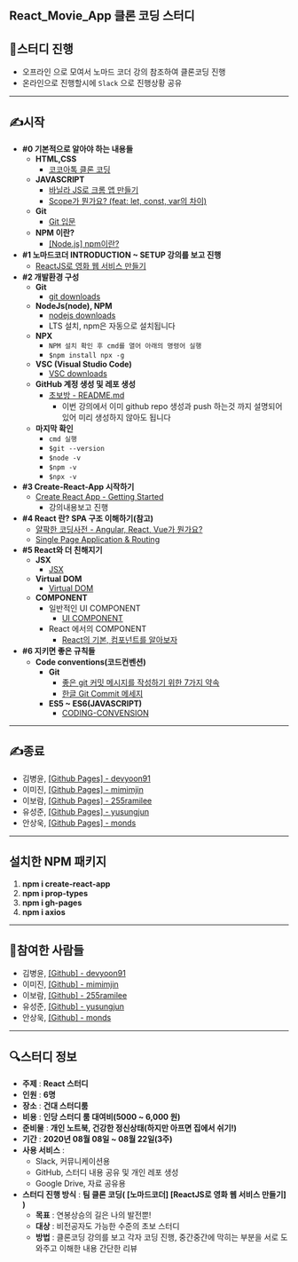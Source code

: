 **React_Movie_App 클론 코딩 스터디**
--

**📝스터디 진행**
--
- 오프라인 으로 모여서 노마드 코더 강의 참조하여 클론코딩 진행
- 온라인으로 진행할시에 `Slack` 으로 진행상황 공유
***

**✍️시작**
--

- **#0 기본적으로 알아야 하는 내용들**
  - **HTML,CSS**
    - [코코아톡 클론 코딩](https://nomadcoders.co/kokoa-clone)
  - **JAVASCRIPT**
    - [바닐라 JS로 크롬 앱 만들기](https://nomadcoders.co/javascript-for-beginners)
    - [Scope가 뭔가요? (feat: let, const, var의 차이)](https://youtu.be/HsJ4oy_jBx0)
  - **Git**
    - [Git 입문](https://backlog.com/git-tutorial/kr/intro/intro1_1.html)
  - **NPM 이란?**
    - [[Node.js] npm이란?](https://ooeunz.tistory.com/19)
- **#1 노마드코더 INTRODUCTION ~ SETUP 강의를 보고 진행**
  - [ReactJS로 영화 웹 서비스 만들기](https://nomadcoders.co/react-fundamentals)
- **#2 개발환경 구성**
  - **Git**
    - [git downloads](https://git-scm.com/downloads)
  - **NodeJs(node), NPM**
    - [nodejs downloads](https://nodejs.org/ko/)
    - LTS 설치, npm은 자동으로 설치됩니다
  - **NPX**
    - `NPM 설치 확인 후 cmd를 열어 아래의 명령어 실행`
    - `$npm install npx -g`
  - **VSC (Visual Studio Code)**
    - [VSC downloads](https://code.visualstudio.com/)
  - **GitHub 계정 생성 및 레포 생성**
    - [초보방 - README.md](https://github.com/devyoon91/study_chobobang)
      - 이번 강의에서 이미 github repo 생성과 push 하는것 까지 설명되어있어 미리 생성하지 않아도 됩니다
  - **마지막 확인**
    - `cmd 실행`
    - `$git --version`
    - `$node -v`
    - `$npm -v`
    - `$npx -v`
- **#3 Create-React-App 시작하기**
  - [Create React App - Getting Started](https://create-react-app.dev/docs/getting-started/)
    - 강의내용보고 진행
- **#4 React 란? SPA 구조 이해하기(참고)**
  - [얄팍한 코딩사전 - Angular, React, Vue가 뭔가요?](https://youtu.be/iE29lbjbow0)
  - [Single Page Application & Routing](https://poiemaweb.com/js-spa)
- **#5 React와 더 친해지기**
  - **JSX**
    - [JSX](https://ko.reactjs.org/docs/introducing-jsx.html)
  - **Virtual DOM**
    - [Virtual DOM](https://velog.io/@sbinha/React%EC%97%90%EC%84%9C-Virtual-DOM)
  - **COMPONENT**
    - 일반적인 UI COMPONENT
      - [UI COMPONENT](https://brunch.co.kr/@blckschrl/66)
    - React 에서의 COMPONENT
      - [React의 기본, 컴포넌트를 알아보자](https://medium.com/little-big-programming/react%EC%9D%98-%EA%B8%B0%EB%B3%B8-%EC%BB%B4%ED%8F%AC%EB%84%8C%ED%8A%B8%EB%A5%BC-%EC%95%8C%EC%95%84%EB%B3%B4%EC%9E%90-92c923011818)
- **#6 지키면 좋은 규칙들**
  - **Code conventions(코드컨벤션)**
    - **Git**
      - [좋은 git 커밋 메시지를 작성하기 위한 7가지 약속](https://meetup.toast.com/posts/106)
      - [한글 Git Commit 메세지](https://tttsss77.tistory.com/58)
    - **ES5 ~ ES6(JAVASCRIPT)**
      - [CODING-CONVENSION](https://ui.toast.com/fe-guide/ko_CODING-CONVENSION/)

***
**✍️종료**
--
- 김병윤, [[Github Pages] - devyoon91](https://devyoon91.github.io/movie_2020_08/)
- 이미진, [[Github Pages] - mimimjin]()
- 이보람, [[Github Pages] - 255ramilee]()
- 유성준, [[Github Pages] - yusungjun]()
- 안상욱, [[Github Pages] - monds]()
***
**설치한 NPM 패키지**
--
1. **npm i create-react-app**
2. **npm i prop-types**
3. **npm i gh-pages**
4. **npm i axios**
***
**👋참여한 사람들**
--
- 김병윤, [[Github] - devyoon91](https://github.com/devyoon91)
- 이미진, [[Github] - mimimjin](https://github.com/mimimjin)
- 이보람, [[Github] - 255ramilee](https://github.com/255ramilee)
- 유성준, [[Github] - yusungjun](https://github.com/yusungjun)
- 안상욱, [[Github] - monds](https://github.com/monds)

***
**🔍스터디 정보**
--
- **주제** : **React 스터디**
- **인원** : **6명**
- **장소** : **건대 스터디룸**
- **비용** : **인당 스터디 룸 대여비(5000 ~ 6,000 원)**
- **준비물** : **개인 노트북, 건강한 정신상태(하지만 아프면 집에서 쉬기!)**
- **기간** : **2020년 08월 08일 ~ 08월 22일(3주)**
- **사용 서비스** :
  - Slack, 커뮤니케이션용
  - GitHub, 스터디 내용 공유 및 개인 레포 생성
  - Google Drive, 자료 공유용
- **스터디 진행 방식** : **팀 클론 코딩( [노마드코더] [ReactJS로 영화 웹 서비스 만들기] )**
  - **목표** : 연봉상승의 길은 나의 발전뿐!
  - **대상** : 비전공자도 가능한 수준의 초보 스터디
  - **방법** : 클론코딩 강의를 보고 각자 코딩 진행, 중간중간에 막히는 부분을 서로 도와주고 이해한 내용 간단한 리뷰
